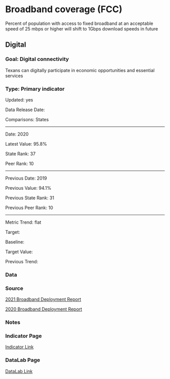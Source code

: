# Broadband coverage (FCC)

Percent of population with access to fixed broadband at an acceptable speed of 25 mbps or higher will shift to 1Gbps download speeds in future

## Digital

### Goal: Digital connectivity

Texans can digitally participate in economic opportunities and essential services

### Type: Primary indicator

Updated: yes

Data Release Date: 

Comparisons: States

----

Date: 2020

Latest Value: 95.8%

State Rank: 37

Peer Rank: 10

----

Previous Date:  2019

Previous Value: 94.1%

Previous State Rank: 31

Previous Peer Rank: 10

----

Metric Trend: flat

Target: 

Baseline: 

Target Value: 

Previous Trend: 

<!--### Value

| Year      |  Value      | Rank        | Previous Year | Previous Value | Previous Rank | Trend | 
| ----------- | ----------- | ----------- | ----------- | ----------- | ----------- | -----------|
|   2019       |  94.1%        |  13         |      2018   |  92.7%     |          |    up       | 

-->
### Data

### Source

[2021 Broadband Deployment Report](https://www.fcc.gov/reports-research/reports/broadband-progress-reports/fourteenth-broadband-deployment-report)

[2020 Broadband Deployment Report](https://www.fcc.gov/reports-research/reports/broadband-progress-reports/2020-broadband-deployment-report)


<!-- [FCC Broadband Map](https://broadbandmap.fcc.gov/#/area-summary?version=dec2019&type=state&geoid=48&tech=acfosw&speed=25_3)

[2020 Texas Report - Governor's Broadband Development Council](https://gov.texas.gov/uploads/files/press/2020_Texas_Report_-_Governors_Broadband_Development_Council.pdf)

[FCC - 2020 Broadband Deployment Report](https://www.fcc.gov/reports-research/reports/broadband-progress-reports/2020-broadband-deployment-report) -->

### Notes


### Indicator Page

[Indicator Link](https://indicators.texas2036.org/indicator/109)


### DataLab Page
[DataLab Link](https://datalab.texas2036.org/fmlqwqb/americans-with-access-to-fixed-25-mbps-3-mbps-and-mobile-lte-5-mbps-1-mbps-services-by-county?accesskey=yoqdlkb)
